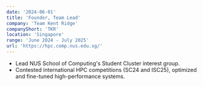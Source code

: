 ```yaml
---
date: '2024-06-01'
title: 'Founder, Team Lead'
company: 'Team Kent Ridge'
companyShort: 'TKR'
location: 'Singapore'
range: 'June 2024 - July 2025'
url: 'https://hpc.comp.nus.edu.sg/'
---
```


- Lead NUS School of Computing's Student Cluster interest group.
- Contested international HPC competitions (SC24 and ISC25), optimized and fine-tuned high-performance systems.